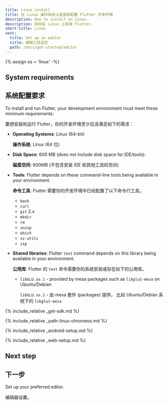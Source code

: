 ```yaml
---
title: Linux install
title: 在 Linux 操作系统上安装和配置 Flutter 开发环境
description: How to install on Linux.
description: 如何在 Linux 上安装 Flutter。
short-title: Linux
next:
  title: Set up an editor
  title: 编辑工具设定
  path: /docs/get-started/editor
---
```


{% assign os = 'linux' -%}

## System requirements

## 系统配置要求

To install and run Flutter,
your development environment must meet these minimum requirements:

要想安装和运行 Flutter，你的开发环境至少应该满足如下的需求：

- **Operating Systems**: Linux (64-bit)
  
  **操作系统**: Linux (64 位)
  
- **Disk Space**: 600 MB (does not include disk space for IDE/tools).
 
  **磁盘空间**: 600MB (不包含安装 IDE 和其他工具的空间)

- **Tools**: Flutter depends on these command-line tools being available
  in your environment.
 
  **命令工具**: Flutter 需要你的开发环境中已经配置了以下命令行工具。

  - `bash`
  - `curl`
  - `git` 2.x
  - `mkdir`
  - `rm`
  - `unzip`
  - `which`
  - `xz-utils`
  - `zip`

- **Shared libraries**: Flutter `test` command depends on this library
  being available in your environment.
  
  **公用库**: Flutter 的 `test` 命令需要你的系统安装或存在如下的公用库。
  
  - `libGLU.so.1` - provided by mesa packages such as `libglu1-mesa` on
     Ubuntu/Debian
    
    `libGLU.so.1` - 由 mesa 套件 (packages) 提供，
    比如 Ubuntu/Debian 系统下的 `libglu1-mesa`

{% include_relative _get-sdk.md %}

{% include_relative _path-linux-chromeos.md %}

{% include_relative _android-setup.md %}

{% include_relative _web-setup.md %}

## Next step

## 下一步

Set up your preferred editor.

编辑器设置。

